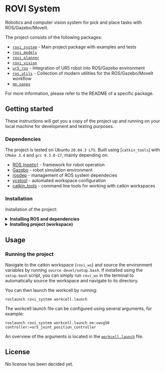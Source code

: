 # ROVI System
Robotics and computer vision system for pick and place tasks with ROS/Gazebo/MoveIt.

The project consists of the following packages:

- [`rovi_system`](/rovi_system) - Main project package with examples and tests
- [`rovi_models`](/rovi_models)
- [`rovi_planner`](/rovi_planner)
- [`rovi_vision`](/rovi_vision)
- [`ur5_ros`](/ur5_ros) - Integration of UR5 robot into ROS/Gazebo environment
- [`ros_utils`](/ros_utils) - Collection of modern utilities for the ROS/Gazebo/MoveIt workflow
- [`qp_oases`](/qp_oases)

For more information, please refer to the README of a specific package.

## Getting started

These instructions will get you a copy of the project up and running on your local machine for development and testing purposes.

### Dependencies

The project is tested on Ubuntu `20.04.3 LTS`. Built using [`catkin_tools`] with `CMake 3.4` and `gcc 9.3.0-17`, mainly depending on:

* [ROS (noetic)][ros] - framework for robot operation
* [Gazebo][gazebo] - robot simulation environment
* [rosdep] - management of ROS system dependecies
* [vcstool] - automated workspace configuration
* [catkin_tools] - command line tools for working with catkin workspaces

### Installation

Installation of the project:

<details>
<summary><strong>Installing ROS and dependencies</strong></summary></br>

1) Install ROS (Desktop-Full Install) and `rosdep` ([guide](http://wiki.ros.org/noetic/Installation/Ubuntu))
2) Install `vcstool` ([guide](https://github.com/dirk-thomas/vcstool#how-to-install-vcstool))
```
sudo apt install python3-vcstool
```
3) Install `catkin_tools` ([guide](https://catkin-tools.readthedocs.io/en/latest/installing.html#installing-on-ubuntu-with-apt-get))
```
sudo apt install python3-catkin-tools
```

</details>


<details>
<summary><strong>Installing project (workspace)</strong></summary></br>

Make sure you have Git SSH configured properly as per [this guide](https://docs.github.com/en/github/authenticating-to-github/connecting-to-github-with-ssh).

Download the [`setup.bash`](https://github.com/martinandrovich/rovi_system/raw/main/setup.bash) file (← right click and save as) to where the workspace should be created. Open a terminal, navigate to where the file is located, make it executable by running `chmod +x setup.bash` and execute the file in the current shell as `source setup.bash`.

This will create a catkin workspace and download all necessary packages and dependencies. See [Usage](#usage) for how to use the project.

</details>

## Usage

### Running the project

Navigate to the catkin workspace (`rovi_ws`) and source the environment variables by running `source devel/setup.bash`. If installed using the `setup.bash` script, you can simply run `rovi_ws` in the terminal to automatically source the workspace and navigate to its directory.

You can then launch the workcell by running:

```
roslaunch rovi_system workcell.launch
```

The workcell launch file can be configured using several arguments, for example:

```
roslaunch rovi_system workcell.launch ee:=wsg50 controller:=ur5_joint_position_controller
```

An overview of the arguments is located in the [`workcell.launch`](rovi_system/launch/workcell.launch) file.

## License

No license has been decided yet.

<!-- LINKS -->

[semver]: http://semver.org/
[releases]: about:blank
[changelog]: CHANGELOG.md
[wiki]: about:blank

[ros]: http://wiki.ros.org/noetic
[gazebo]: http://gazebosim.org
[rosdep]: https://wiki.ros.org/rosdep
[vcstool]: https://github.com/dirk-thomas/vcstool
[catkin_tools]: https://catkin-tools.readthedocs.io

[pkg-project_foo]: /project_foo

[androvich-git]: https://github.com/martinandrovich
[robognome-git]: https://github.com/RoboGnome
